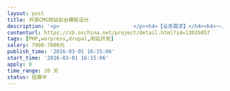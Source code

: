 ```yaml
---                
layout: post       
title: 开源CMS网站前台模板设计           
description: '<p>                        </p><h4>【业务需求】</h4><h4>一、功能需求</h4><p>&nbsp; &nbsp; &nbsp; 基于Wordpress或Drupal开源CMS，根据甲方提供的设计原型PSD文件，完成主题开发，不超过8个页面</p><h4>二、技术要求</h4><p>&nbsp; &nbsp; &nbsp;精通PHP，有Wordpress或drupal开发经验。</p><h4>三、非功能性要求</h4><h4>【人员要求】</h4><h4>一、能力要求</h4><p>1、有成功案例者优先</p><p><br></p><h4>二、其他要求</h4><p>1、有良好的沟通能力</p><h4>【交付要求】</h4><h4>一、交付物要求</h4><p>1、源码上传到甲方指定的<span style="color: rgba(0, 0, 0, 0.870588); font-size: 14px;">git.oschina.net</span>上</p><h4>二、验收基准</h4><p>1、网站能够运行良好，</p><p>2、模板可扩展性强</p><h4>【支付方式】</h4><p>完成后一次性支付</p><p>                    </p>'     
contenturl: https://zb.oschina.net/project/detail.html?id=13035057      
tags: [PHP,worpress,drupal,网站开发]            
salary: 7000-7000元          
publish_time: '2016-03-01 16:15:06'         
start_time: '2016-03-01 16:15:06'           
apply: 0                   
time_range: 20 天              
status: 招募中                  
---                 
```

